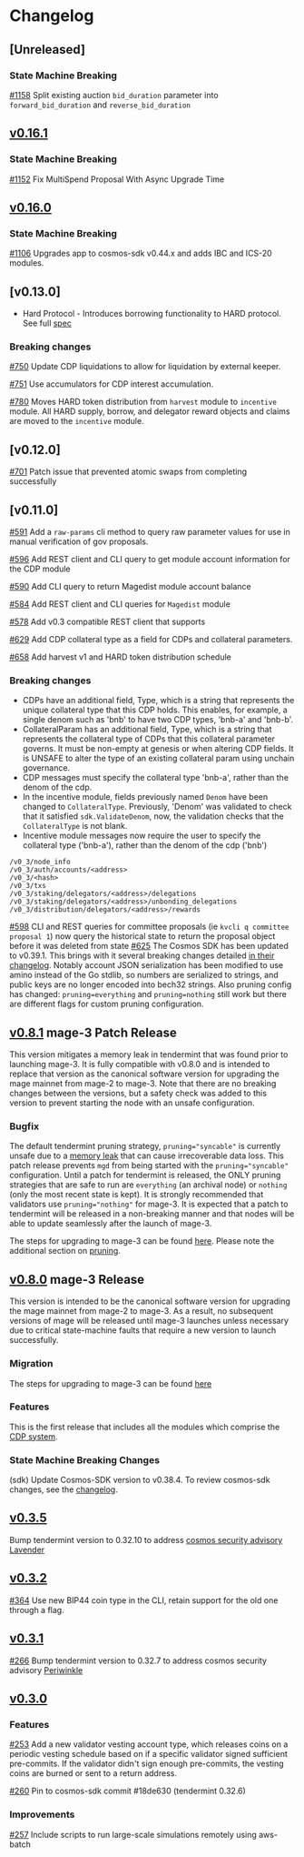<!--
Guiding Principles:

Changelogs are for humans, not machines.
There should be an entry for every single version.
The same types of changes should be grouped.
Versions and sections should be linkable.
The latest version comes first.
The release date of each version is displayed.
Mention whether you follow Semantic Versioning.

Usage:

Change log entries are to be added to the Unreleased section under the
appropriate stanza (see below). Each entry should ideally include a tag and
the Github issue reference in the following format:

* (<tag>) \#<issue-number> message

The issue numbers will later be link-ified during the release process so you do
not have to worry about including a link manually, but you can if you wish.

Types of changes (Stanzas):

"Features" for new features.
"Improvements" for changes in existing functionality.
"Deprecated" for soon-to-be removed features.
"Bug Fixes" for any bug fixes.
"Client Breaking" for breaking CLI commands and REST routes.
"State Machine Breaking" for breaking the AppState

Ref: https://keepachangelog.com/en/1.0.0/
-->

# Changelog

## [Unreleased]

### State Machine Breaking
[\#1158](https://github.com/furya-official/mage/pull/1158) Split existing auction `bid_duration` parameter into `forward_bid_duration` and `reverse_bid_duration`

## [v0.16.1](https://github.com/furya-official/mage/releases/tag/v0.16.1)

### State Machine Breaking

[\#1152](https://github.com/furya-official/mage/pull/1152) Fix MultiSpend Proposal With Async Upgrade Time 

## [v0.16.0](https://github.com/furya-official/mage/releases/tag/v0.16.0)

### State Machine Breaking
[\#1106](https://github.com/furya-official/mage/pull/1106) Upgrades app to cosmos-sdk v0.44.x and adds IBC and ICS-20 modules. 

## [v0.13.0]

* Hard Protocol - Introduces borrowing functionality to HARD protocol. See full [spec](https://github.com/furya-official/mage/tree/master/x/hard/spec)

### Breaking changes

[\#750](https://github.com/furya-official/mage/pull/750) Update CDP liquidations to allow for liquidation by external keeper.

[\#751](https://github.com/furya-official/mage/pull/751) Use accumulators for CDP interest accumulation.

[\#780](https://github.com/furya-official/mage/pull/780) Moves HARD token distribution from `harvest` module to `incentive` module. All HARD supply, borrow, and delegator reward objects and claims are moved to the `incentive` module.



## [v0.12.0]

[\#701](https://github.com/furya-official/mage/pull/701) Patch issue that prevented atomic swaps from completing successfully
## [v0.11.0]

[\#591](https://github.com/furya-official/mage/pull/591) Add a `raw-params` cli method to query raw parameter values for use in manual verification of gov proposals.

[\#596](https://github.com/furya-official/mage/pull/596) Add REST client and CLI query to get module account information for the CDP module

[\#590](https://github.com/furya-official/mage/pull/590) Add CLI query to return Magedist module account balance

[\#584](https://github.com/furya-official/mage/pulls/584) Add REST client and CLI queries for `Magedist` module

[\#578](https://github.com/furya-official/mage/pulls/578) Add v0.3 compatible REST client that supports

[\#629](https://github.com/furya-official/mage/pulls/629) Add CDP collateral type as a field for CDPs and collateral parameters.

[\#658](https://github.com/furya-official/mage/pulls/658) Add harvest v1 and HARD token distribution schedule

### Breaking changes

* CDPs have an additional field, Type, which is a string that represents the unique collateral type that this CDP holds. This enables, for example, a single denom such as 'bnb' to have two CDP types, 'bnb-a' and 'bnb-b'.
* CollateralParam has an additional field, Type, which is a string that represents the collateral type of CDPs that this collateral parameter governs. It must be non-empty at genesis or when altering CDP fields. It is UNSAFE to alter the type of an existing collateral param using unchain governance.
* CDP messages must specify the collateral type 'bnb-a', rather than the denom of the cdp.
* In the incentive module, fields previously named `Denom` have been changed to `CollateralType`. Previously, 'Denom' was validated to check that it satisfied `sdk.ValidateDenom`, now, the validation checks that the `CollateralType` is not blank.
* Incentive module messages now require the user to specify the collateral type ('bnb-a'), rather than the denom of the cdp ('bnb')

```plaintext
/v0_3/node_info
/v0_3/auth/accounts/<address>
/v0_3/<hash>
/v0_3/txs
/v0_3/staking/delegators/<address>/delegations
/v0_3/staking/delegators/<address>/unbonding_delegations
/v0_3/distribution/delegators/<address>/rewards
```

[\#598](https://github.com/furya-official/mage/pulls/598) CLI and REST queries for committee proposals (ie `kvcli q committee proposal 1`) now query the historical state to return the proposal object before it was deleted from state
[\#625](https://github.com/furya-official/mage/pull/625) The Cosmos SDK has been updated to v0.39.1. This brings with it several breaking changes detailed [in their changelog](https://github.com/cosmos/cosmos-sdk/blob/v0.39.1/CHANGELOG.md). Notably account JSON serialization has been modified to use amino instead of the Go stdlib, so numbers are serialized to strings, and public keys are no longer encoded into bech32 strings. Also pruning config has changed: `pruning=everything` and `pruning=nothing` still work but there are different flags for custom pruning configuration.

## [v0.8.1](https://github.com/furya-official/mage/releases/tag/v0.8.1) mage-3 Patch Release

This version mitigates a memory leak in tendermint that was found prior to launching mage-3. It is fully compatible with v0.8.0 and is intended to replace that version as the canonical software version for upgrading the mage mainnet from mage-2 to mage-3. Note that there are no breaking changes between the versions, but a safety check was added to this version to prevent starting the node with an unsafe configuration.

### Bugfix

The default tendermint pruning strategy, `pruning="syncable"` is currently unsafe due to a [memory leak](https://github.com/tendermint/iavl/issues/256) that can cause irrecoverable data loss. This patch release prevents `mgd` from being started with the `pruning="syncable"` configuration. Until a patch for tendermint is released, the ONLY pruning strategies that are safe to run are `everything` (an archival node) or `nothing` (only the most recent state is kept). It is strongly recommended that validators use `pruning="nothing"` for mage-3. It is expected that a patch to tendermint will be released in a non-breaking manner and that nodes will be able to update seamlessly after the launch of mage-3.

The steps for upgrading to mage-3 can be found [here](https://github.com/furya-official/mage/blob/v0.10.0/contrib/mage-3/migration.md). Please note the additional section on [pruning](https://github.com/furya-official/mage/blob/v0.10.0/contrib/mage-3/migration.md#Pruning).

## [v0.8.0](https://github.com/furya-official/mage/releases/tag/v0.8.0) mage-3 Release

This version is intended to be the canonical software version for upgrading the mage mainnet from mage-2 to mage-3. As a result, no subsequent versions of mage will be released until mage-3 launches unless necessary due to critical state-machine faults that require a new version to launch successfully.

### Migration

The steps for upgrading to mage-3 can be found [here](https://github.com/furya-official/mage/blob/v0.10.0/contrib/mage-3/migration.md)

### Features

This is the first release that includes all the modules which comprise the [CDP system](https://docs.mage.io/).

### State Machine Breaking Changes

(sdk) Update Cosmos-SDK version to v0.38.4. To review cosmos-sdk changes, see the [changelog](https://github.com/cosmos/cosmos-sdk/blob/v0.38.4/CHANGELOG.md).


## [v0.3.5](https://github.com/furya-official/mage/releases/tag/v0.3.5)

Bump tendermint version to 0.32.10 to address [cosmos security advisory Lavender](https://forum.cosmos.network/t/cosmos-mainnet-security-advisory-lavender/3511)

## [v0.3.2](https://github.com/furya-official/mage/releases/tag/v0.3.2)

[\#364](https://github.com/furya-official/mage/pulls/364)  Use new BIP44 coin type in the CLI, retain support for the old one through a flag.

## [v0.3.1](https://github.com/furya-official/mage/releases/tag/v0.3.1)

[\#266](https://github.com/furya-official/mage/pulls/266) Bump tendermint version to 0.32.7 to address cosmos security advisory [Periwinkle](https://forum.cosmos.network/t/cosmos-mainnet-security-advisory-periwinkle/2911)

## [v0.3.0](https://github.com/furya-official/mage/releases/tag/v0.3.0)

### Features

[\#253](https://github.com/furya-official/mage/pulls/253) Add a new validator vesting account type, which releases coins on a periodic vesting schedule based on if a specific validator signed sufficient pre-commits. If the validator didn't sign enough pre-commits, the vesting coins are burned or sent to a return address.

[\#260](https://github.com/furya-official/mage/pulls/260) Pin to cosmos-sdk commit #18de630 (tendermint 0.32.6)

### Improvements

[\#257](https://github.com/furya-official/mage/pulls/257) Include scripts to run large-scale simulations remotely using aws-batch
